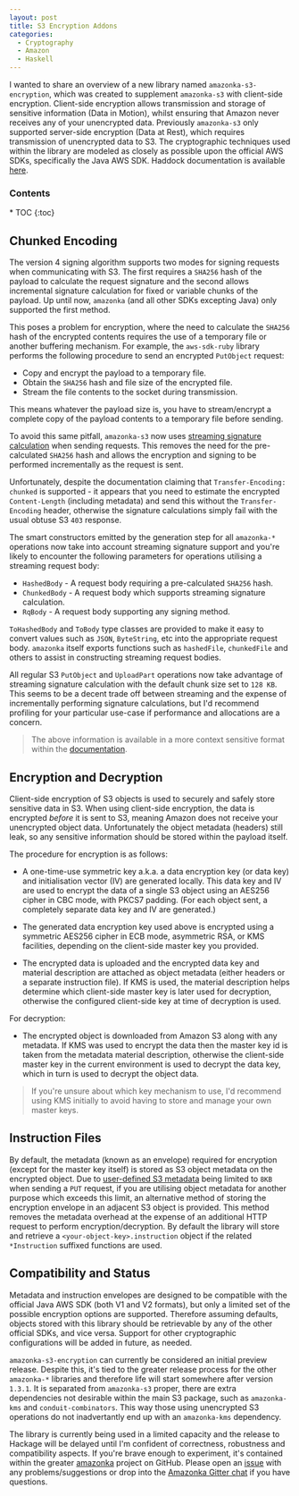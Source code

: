 ```yaml
---
layout: post
title: S3 Encryption Addons
categories:
  - Cryptography
  - Amazon
  - Haskell
---
```


I wanted to share an overview of a new library named `amazonka-s3-encryption`,
which was created to supplement `amazonka-s3` with client-side encryption.
Client-side encryption allows transmission and storage of sensitive
information (Data in Motion), whilst ensuring that Amazon never receives any of
your unencrypted data. Previously `amazonka-s3` only supported server-side encryption
(Data at Rest), which requires transmission of unencrypted data to S3. The cryptographic
techniques used within the library are modeled as closely as possible upon the
official AWS SDKs, specifically the Java AWS SDK. Haddock documentation is available
[here](http://brendanhay.nz/amazonka-doc/amazonka-s3-encryption/).

<h3>Contents</h3>
* TOC
{:toc}

## Chunked Encoding

The version 4 signing algorithm supports two modes for signing requests when communicating
with S3. The first requires a `SHA256` hash of the payload to calculate
the request signature and the second allows incremental signature calculation for
fixed or variable chunks of the payload. Up until now, `amazonka` (and all other SDKs excepting Java)
only supported the first method.

This poses a problem for encryption, where the need to calculate the `SHA256` hash
of the encrypted contents requires the use of a temporary file or another buffering
mechanism. For example, the `aws-sdk-ruby` library performs the following procedure
to send an encrypted `PutObject` request:

* Copy and encrypt the payload to a temporary file.
* Obtain the `SHA256` hash and file size of the encrypted file.
* Stream the file contents to the socket during transmission.

This means whatever the payload size is, you have to stream/encrypt a complete copy
of the payload contents to a temporary file before sending.

To avoid this same pitfall, `amazonka-s3` now uses [streaming signature calculation](http://docs.aws.amazon.com/AmazonS3/latest/API/sigv4-streaming.html)
when sending requests. This removes the need for the pre-calculated `SHA256` hash
and allows the encryption and signing to be performed incrementally as the request
is sent.

Unfortunately, despite the documentation claiming that `Transfer-Encoding: chunked`
is supported - it appears that you need to estimate the encrypted `Content-Length`
(including metadata) and send this without the `Transfer-Encoding` header, otherwise
the signature calculations simply fail with the usual obtuse S3 `403` response.

The smart constructors emitted by the generation step for all `amazonka-*` operations
now take into account streaming signature support and you're likely to encounter
the following parameters for operations utilising a streaming request body:

* `HashedBody` - A request body requiring a pre-calculated `SHA256` hash.
* `ChunkedBody` - A request body which supports streaming signature calculation.
* `RqBody` - A request body supporting any signing method.

`ToHashedBody` and `ToBody` type classes are provided to make it easy to convert
values such as `JSON`, `ByteString`, etc into the appropriate request body. `amazonka`
itself exports functions such as `hashedFile`, `chunkedFile` and others to assist
in constructing streaming request bodies.

All regular S3 `PutObject` and `UploadPart` operations now take advantage of
streaming signature calculation with the default chunk size set to `128 KB`. This seems
to be a decent trade off between streaming and the expense of incrementally performing
signature calculations, but I'd recommend profiling for your particular use-case
if performance and allocations are a concern.

> The above information is available in a more context sensitive format within the
[documentation](http://brendanhay.nz/amazonka-doc/amazonka-s3-encryption/index.html).


## Encryption and Decryption

Client-side encryption of S3 objects is used to securely and safely store sensitive
data in S3. When using client-side encryption, the data is encrypted _before_ it
is sent to S3, meaning Amazon does not receive your unencrypted object data. Unfortunately
the object metadata (headers) still leak, so any sensitive information should be
stored within the payload itself.


The procedure for encryption is as follows:

* A one-time-use symmetric key a.k.a. a data encryption key (or data key) and
initialisation vector (IV) are generated locally. This data key and IV are used
to encrypt the data of a single S3 object using an AES256 cipher in CBC mode,
with PKCS7 padding. (For each object sent, a completely separate data key and IV are generated.)

* The generated data encryption key used above is encrypted using a symmetric
AES256 cipher in ECB mode, asymmetric RSA, or KMS facilities, depending on the
client-side master key you provided.

* The encrypted data is uploaded and the encrypted data key and material description
are attached as object metadata (either headers or a separate instruction file).
If KMS is used, the material description helps determine which client-side master
key is later used for decryption, otherwise the configured client-side key at
time of decryption is used.

For decryption:

* The encrypted object is downloaded from Amazon S3 along with any metadata.
If KMS was used to encrypt the data then the master key id is taken from the
metadata material description, otherwise the client-side master key in the
current environment is used to decrypt the data key, which in turn is used
to decrypt the object data.

> If you're unsure about which key mechanism to use, I'd recommend using KMS initially
to avoid having to store and manage your own master keys.


## Instruction Files

By default, the metadata (known as an envelope) required for encryption
(except for the master key itself) is stored as S3 object metadata on the encrypted
object. Due to [user-defined S3 metadata](http://docs.aws.amazon.com/AmazonS3/latest/dev/UsingMetadata.html#object-metadata)
being limited to `8KB` when sending a `PUT` request, if you are utilising object
metadata for another purpose which exceeds this limit, an alternative method
of storing the encryption envelope in an adjacent S3 object is provided. This
method removes the metadata overhead at the expense of an additional HTTP request
to perform encryption/decryption. By default the library will store and retrieve
a `<your-object-key>.instruction` object if the related `*Instruction` suffixed
functions are used.


## Compatibility and Status

Metadata and instruction envelopes are designed to be compatible with the
official Java AWS SDK (both V1 and V2 formats), but only a limited set of the possible
encryption options are supported. Therefore assuming defaults, objects stored
with this library should be retrievable by any of the other official SDKs, and
vice versa. Support for other cryptographic configurations will be added in future,
as needed.

`amazonka-s3-encryption` can currently be considered an initial preview release.
Despite this, it's tied to the greater release process for the other `amazonka-*`
libraries and therefore life will start somewhere after version `1.3.1`.
It is separated from `amazonka-s3` proper, there are extra dependencies
not desirable within the main S3 package, such as `amazonka-kms` and
`conduit-combinators`. This way those using unencrypted S3 operations do not
inadvertantly end up with an `amazonka-kms` dependency.

The library is currently being used in a limited capacity and the release to
Hackage will be delayed until I'm confident of correctness, robustness and
compatibility aspects. If you're brave enough to experiment, it's contained within
the greater [amazonka](github.com/brendanhay/amazonka/issues) project on GitHub.
Please open an [issue](github.com/brendanhay/amazonka/issues) with any problems/suggestions
or drop into the [Amazonka Gitter chat](gitter.im/brendanhay/amazonka) if you have questions.
